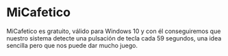 # MiCafetico

MiCafetico es gratuito, válido para Windows 10 y con él conseguiremos que nuestro sistema detecte una pulsación de tecla cada 59 segundos, una idea sencilla pero que nos puede dar mucho juego.
